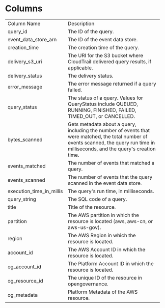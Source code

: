# Columns  

<table>
	<tr><td>Column Name</td><td>Description</td></tr>
	<tr><td>query_id</td><td>The ID of the query.</td></tr>
	<tr><td>event_data_store_arn</td><td>The ID of the event data store.</td></tr>
	<tr><td>creation_time</td><td>The creation time of the query.</td></tr>
	<tr><td>delivery_s3_uri</td><td>The URI for the S3 bucket where CloudTrail delivered query results, if applicable.</td></tr>
	<tr><td>delivery_status</td><td>The delivery status.</td></tr>
	<tr><td>error_message</td><td>The error message returned if a query failed.</td></tr>
	<tr><td>query_status</td><td>The status of a query. Values for QueryStatus include QUEUED, RUNNING, FINISHED, FAILED, TIMED_OUT, or CANCELLED.</td></tr>
	<tr><td>bytes_scanned</td><td>Gets metadata about a query, including the number of events that were matched, the total number of events scanned, the query run time in milliseconds, and the query&#39;s creation time.</td></tr>
	<tr><td>events_matched</td><td>The number of events that matched a query.</td></tr>
	<tr><td>events_scanned</td><td>The number of events that the query scanned in the event data store.</td></tr>
	<tr><td>execution_time_in_millis</td><td>The query&#39;s run time, in milliseconds.</td></tr>
	<tr><td>query_string</td><td>The SQL code of a query.</td></tr>
	<tr><td>title</td><td>Title of the resource.</td></tr>
	<tr><td>partition</td><td>The AWS partition in which the resource is located (aws, aws-cn, or aws-us-gov).</td></tr>
	<tr><td>region</td><td>The AWS Region in which the resource is located.</td></tr>
	<tr><td>account_id</td><td>The AWS Account ID in which the resource is located.</td></tr>
	<tr><td>og_account_id</td><td>The Platform Account ID in which the resource is located.</td></tr>
	<tr><td>og_resource_id</td><td>The unique ID of the resource in opengovernance.</td></tr>
	<tr><td>og_metadata</td><td>Platform Metadata of the AWS resource.</td></tr>
</table>